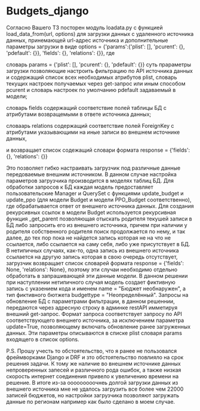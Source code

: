 # Budgets_django

Согласно Вашего ТЗ посторен модуль loadata.py с функцией load_data_from(url, options) для загрузки данных с удаленного источника данных, принемающей url-адрес источника и дополнительные параметры загрузки в виде options = {'params':{'plist': [], 'pcurent': {}, 'pdefault': {}}, 'fields': {}, 'relations': {}},
где

словарь params = {'plist': [], 'pcurent': {}, 'pdefault': {}} суть прараметры загрузки позволяющие настроить фильтрацию по API источника данных и содержащий список всех необходимых атрибутов plist, словарь текущих настроек получаемых через get-запрос или иным способом pcurent и словарь настроек по умолчанию  pdefault задаваемый в модели;

словарь fields содержащий соответствие полей таблицы БД с атрибутами возвращемыми в ответе источника данных;

словаарь relations содержащий соответствие полей ForeignKey с атрибутами указывающими на иные записи во внешнем источнике данных,

и возвращает список содежащий словари формата response = {'fields': {}, 'relations': {}}

Это позволяет гибко настраивать загрузчик под различные данные передоваемые внешним источником. В данном случае настройка параметров загрузчика производится в моделях таблиц БД. Для обработки запросов к БД каждая модель предоставляет пользовательские Manager и QuerySet с функциями update_budget и update_ppo (для модели Budget и модели PPO_Budget соответственно), где обрабатывается ответ от внешнего источника данных. Для создания рекурсивных ссылок в модели Budget используется рекурсивная функция _get_parent позволяющая отыскать родителя текушей записи в БД либо запросить его из внешнего источника, причем при наличии у родителя собственного родителя поиск продолжается по нему, и так далее, до тех пор пока не найдется запись которая не на что не ссылается, либо ссылается на саму себя, либо уже присутствует в БД. В нетипичных случаях, как-то, одна запись из внешнего источника ссылается на другую запись которая в свою очередь отсутствует, загрузчик возвращает список словарей формата response = {'fields': None, 'relations': None}, поэтому эти случаи необходимо отдельно обработать в запрашивающей эти данные модели. В данном решении при наступлении нетипичного случая модель создает фиктивную запись с указением кода и именем name = "Бюджет необнаружен", а тип фиктивного бютжета budgettype = "Неопределённый". Запросы на обновление БД с параметрами фильтрации, в данном решеннии, передаются через адресную строку в админке restAPI имметируя внешний get-запрос. Формат запроса соответствует запросу по API соответствующего внешнего источника, за исключением параметра update=True, позволяющему включать обновление ранее загруженных данных. Эти параметры описываются в списке plist словаря params входящего в список options.

P.S. Прошу учесть то обстоятельство, что я ранее не пользовался фреймворками Django и DRF и зто обстоятельство повлияло на срок решения задачи. К тому же наличие во внешнем источнике данных непроверенных запесей и различного рода ошибок, а также низкая скорость интернет соединения привело к увеличению времени на решение. В итоге из-за ооооооооочнеь долгой загрузки данных из внешнего источника мне не удалось загрузить все более чем 22000 записей бюджетов, но настройки загрузчика позволяют загружать данные по регионам например как было сделано в моем случае.
